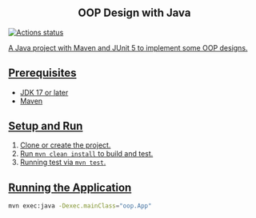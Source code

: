 <a href="#"><img alt="" src="https://raw.githubusercontent.com/lilyhe123/java-oop-practice/main/art/quote1.png"></a>

<h2 align="center">OOP Design with Java</h2>

<p align="left">
	<a href="https://github.com/lilyhe123/java-oop-practice/actions/workflows/maven.yml"><img alt="Actions status" src="https://github.com/lilyhe123/java-oop-practice/actions/workflows/maven.yml/badge.svg"</a>
</p>
    
A Java project with Maven and JUnit 5 to implement some OOP designs.

## Prerequisites
- JDK 17 or later
- Maven

## Setup and Run
1. Clone or create the project.
2. Run `mvn clean install` to build and test.
3. Running test via `mvn test`.

## Running the Application
```bash
mvn exec:java -Dexec.mainClass="oop.App"
